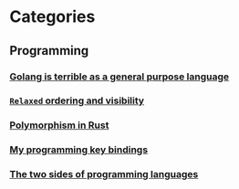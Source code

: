 # Categories

## Programming
### [Golang is terrible as a general purpose language](./2024-08-05-01.md)
### [`Relaxed` ordering and visibility](./2024-08-05-02.md)
### [Polymorphism in Rust](./2024-08-05-03.md)
### [My programming key bindings](./2024-08-10-01.md)
### [The two sides of programming languages](./2024-08-11-01.md)